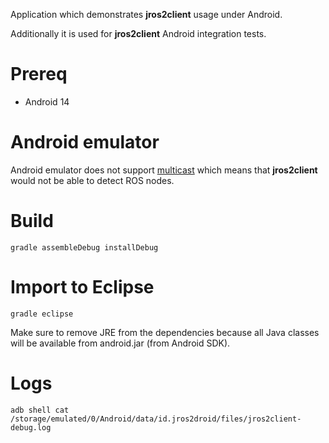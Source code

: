 Application which demonstrates **jros2client** usage under Android.

Additionally it is used for **jros2client** Android integration tests.

# Prereq

- Android 14

# Android emulator

Android emulator does not support [multicast](https://developer.android.com/studio/run/emulator-networking#networkinglimitations) which means that **jros2client** would not be able to detect ROS nodes.

# Build

```
gradle assembleDebug installDebug
```

# Import to Eclipse

```
gradle eclipse
```

Make sure to remove JRE from the dependencies because all Java classes will be available from android.jar (from Android SDK).

# Logs

```
adb shell cat /storage/emulated/0/Android/data/id.jros2droid/files/jros2client-debug.log
```
